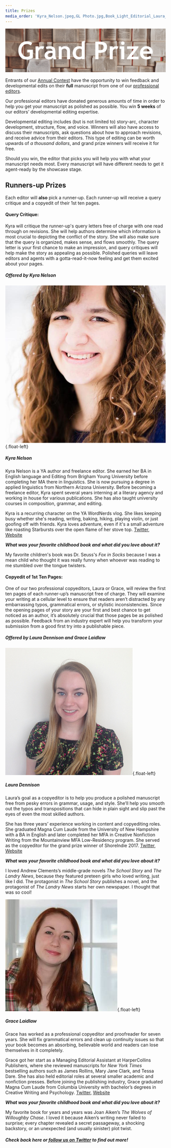 ```yaml
---
title: Prizes
media_order: 'Kyra_Nelson.jpeg,GL Photo.jpg,Book_Light_Editorial_Laura_Dennison.jpg,RevPit_GrandPrize.jpg'
---
```


![RevPit Grand Prize](RevPit_GrandPrize.jpg)

Entrants of our [Annual Contest](http://reviseresub.com/annual-contest) have the opportunity to win feedback and developmental edits on their **full** manuscript from one of our [professional editors](http://reviseresub.com/editors).

Our professional editors have donated generous amounts of time in order to help you get your manuscript as polished as possible. You win **5 weeks** of our editors’ developmental editing expertise.

Developmental editing includes (but is not limited to) story-arc, character development, structure, flow, and voice. Winners will also have access to discuss their manuscripts, ask questions about how to approach revisions, and receive advice from their editors. This type of editing can be worth upwards of _a thousand dollars_, and grand prize winners will receive it for free.

Should you win, the editor that picks you will help you with what your manuscript needs most. Every manuscript will have different needs to get it agent-ready by the showcase stage. 

## Runners-up Prizes

Each editor will **also** pick a runner-up. Each runner-up will receive a query critique and a copyedit of their 1st ten pages.

#### Query Critique: 

Kyra will critique the runner-up's query letters free of charge with one read through on revisions. She will help authors determine which information is most crucial to depicting the conflict of the story. She will also make sure that the query is organized, makes sense, and flows smoothly. The query letter is your first chance to make an impression, and query critiques will help make the story as appealing as possible. Polished queries will leave editors and agents with a gotta-read-it-now feeling and get them excited about your pages.

##### Offered by Kyra Nelson

![Kyra Nelson](Kyra_Nelson.jpeg?cropResize=300,300){.float-left}

##### **Kyra Nelson**

Kyra Nelson is a YA author and freelance editor. She earned her BA in English language and Editing from Brigham Young University before completing her MA there in linguistics. She is now pursuing a degree in applied linguistics from Northern Arizona University. Before becoming a freelance editor, Kyra spent several years interning at a literary agency and working in house for various publications. She has also taught university courses in composition, grammar, and editing. 

Kyra is a recurring character on the YA WordNerds vlog. She likes keeping busy whether she's reading, writing, baking, hiking, playing violin, or just goofing off with friends. Kyra loves adventure, even if it's a small adventure like roasting Starbursts over the open flame of her stove top. [Twitter](https://twitter.com/@kyramnelson?target=_blank), [Website](https://kyramnelson.com?target=_blank)

**_What was your favorite childhood book and what did you love about it?_**

My favorite children's book was Dr. Seuss's _Fox in Socks_ because I was a mean child who thought it was really funny when whoever was reading to me stumbled over the tongue twisters.

#### Copyedit of 1st Ten Pages:

One of our two professional copyeditors, Laura or Grace, will review the first ten pages of each runner-up’s manuscript free of charge. They will examine your writing at a cellular level to ensure that readers aren’t distracted by any embarrassing typos, grammatical errors, or stylistic inconsistencies. Since the opening pages of your story are your first and best chance to get noticed as an author, it’s absolutely crucial that those pages be as polished as possible. Feedback from an industry expert will help you transform your submission from a good first try into a publishable piece. 

##### Offered by Laura Dennison and Grace Laidlaw

![Laura Dennison](Book_Light_Editorial_Laura_Dennison.jpg?cropResize=300,300){.float-left}

##### **Laura Dennison**

Laura’s goal as a copyeditor is to help you produce a polished manuscript free from pesky errors in grammar, usage, and style. She’ll help you smooth out the typos and transpositions that can hide in plain sight and slip past the eyes of even the most skilled authors.
 
She has three years’ experience working in content and copyediting roles. She graduated Magna Cum Laude from the University of New Hampshire with a BA in English and later completed her MFA in Creative Nonfiction Writing from the Mountainview MFA Low-Residency program. She served as the copyeditor for the grand prize winner of ShoreIndie 2017. [Twitter](https://twitter.com/LEDennison?target=_blank), [Website](http://booklighteditorial.com/team#laura?target=_blank)

**_What was your favorite childhood book and what did you love about it?_**

I loved Andrew Clements’s middle-grade novels _The School Story_ and _The Landry News_, because they featured preteen girls who loved writing, just like I did. The protagonist in _The School Story_ publishes a novel, and the protagonist of _The Landry News_ starts her own newspaper. I thought that was so cool!

![Grace Laidlaw](GL%20Photo.jpg?cropResize=300,300){.float-left}

##### **Grace Laidlaw**

Grace has worked as a professional copyeditor and proofreader for seven years. She will fix grammatical errors and clean up continuity issues so that your book becomes an absorbing, believable world and readers can lose themselves in it completely.

Grace got her start as a Managing Editorial Assistant at HarperCollins Publishers, where she reviewed manuscripts for _New York Times_ bestselling authors such as James Rollins, Mary Jane Clark, and Tessa Dare. She has also held editorial roles at several smaller academic and nonfiction presses. Before joining the publishing industry, Grace graduated Magna Cum Laude from Columbia University with bachelor’s degrees in Creative Writing and Psychology. [Twitter](http://twitter.com/gracecopyedits?target=_blank), [Website](http://booklighteditorial.com/team#grace?target=_blank)

**_What was your favorite childhood book and what did you love about it?_**

My favorite book for years and years was Joan Aiken’s _The Wolves of Willoughby Chase_. I loved it because Aiken’s writing never failed to surprise; every chapter revealed a secret passageway, a shocking backstory, or an unexpected (and usually sinister) plot twist.

##### Check back here or [follow us on Twitter](https://twitter.com/ReviseResub?target=_blank) to find out more!

